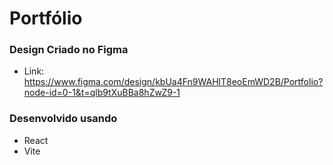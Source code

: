 # Portfólio

### Design Criado no Figma
- Link: https://www.figma.com/design/kbUa4Fn9WAHlT8eoEmWD2B/Portfolio?node-id=0-1&t=qlb9tXuBBa8hZwZ9-1

### Desenvolvido usando
- React
- Vite
